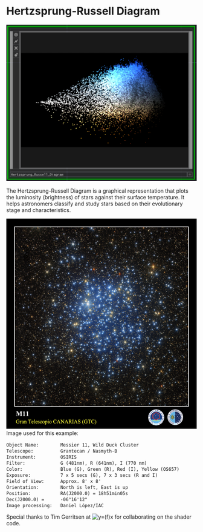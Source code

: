 # Hertzsprung-Russell Diagram
![Image](https://github.com/CorrelateVisuals/Touchdesigner_Tools/blob/main/Hertzsprung-Russell_Diagram/Hertzsprung-Russell_Diagram_Image.PNG?raw=true)

The Hertzsprung-Russell Diagram is a graphical representation that plots the luminosity (brightness) of stars against their surface temperature. It helps astronomers classify and study stars based on their evolutionary stage and characteristics.

![Image](https://github.com/CorrelateVisuals/Touchdesigner_Tools/blob/main/Hertzsprung-Russell_Diagram/Messier_11_Grantecan_Nasmyth-B_OSIRIS.jpg?raw=true)
Image used for this example:
```
Object Name:		Messier 11, Wild Duck Cluster
Telescope:			Grantecan / Nasmyth-B
Instrument:			OSIRIS
Filter:				G (481nm), R (641nm), I (770 nm)
Color:				Blue (G), Green (R), Red (I), Yellow (OS657)
Exposure:			7 x 5 secs (G), 7 x 3 secs (R and I)
Field of View:		Approx. 8' x 8'
Orientation:		North is left, East is up
Position:			RA(J2000.0) = 18h51min05s
Dec(J2000.0) =		-06°16'12"
Image processing:	Daniel López/IAC
```

Special thanks to Tim Gerritsen at ![y=(f)x](https://www.yfxlab.com/) for collaborating on the shader code.

